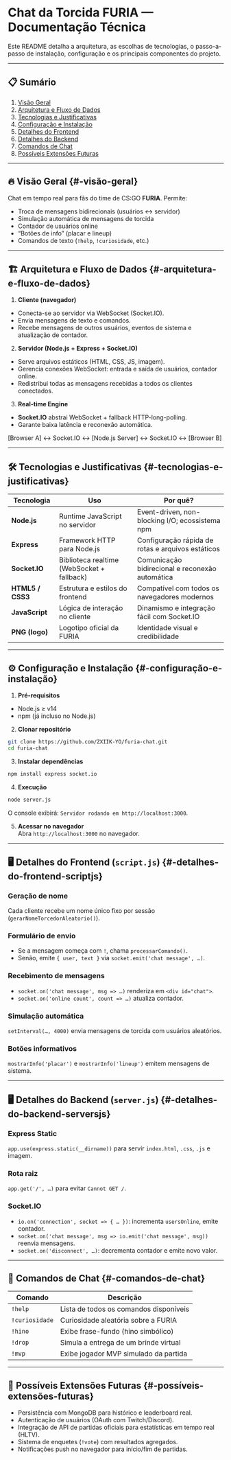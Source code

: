 # Chat da Torcida FURIA — Documentação Técnica
Este README detalha a arquitetura, as escolhas de tecnologias, o passo-a-passo de instalação, configuração e os principais componentes do projeto.

---
## 📋 Sumário

1. [Visão Geral](#-visão-geral)  
2. [Arquitetura e Fluxo de Dados](#-arquitetura-e-fluxo-de-dados)  
3. [Tecnologias e Justificativas](#-tecnologias-e-justificativas)  
4. [Configuração e Instalação](#-configuração-e-instalação)  
5. [Detalhes do Frontend](#-detalhes-do-frontend-scriptjs)  
6. [Detalhes do Backend](#-detalhes-do-backend-serversjs)  
7. [Comandos de Chat](#-comandos-de-chat)  
8. [Possíveis Extensões Futuras](#-possíveis-extensões-futuras)   

---

## 🔥 Visão Geral {#-visão-geral}

Chat em tempo real para fãs do time de CS:GO **FURIA**. Permite:  
- Troca de mensagens bidirecionais (usuários ↔ servidor)  
- Simulação automática de mensagens de torcida  
- Contador de usuários online  
- “Botões de info” (placar e lineup)  
- Comandos de texto (`!help`, `!curiosidade`, etc.)  

---

## 🏗 Arquitetura e Fluxo de Dados {#-arquitetura-e-fluxo-de-dados}

1. **Cliente (navegador)**  
  - Conecta-se ao servidor via WebSocket (Socket.IO).  
  - Envia mensagens de texto e comandos.  
  - Recebe mensagens de outros usuários, eventos de sistema e atualização de contador.

2. **Servidor (Node.js + Express + Socket.IO)**  
  - Serve arquivos estáticos (HTML, CSS, JS, imagem).  
  - Gerencia conexões WebSocket: entrada e saída de usuários, contador online.  
  - Redistribui todas as mensagens recebidas a todos os clientes conectados.

3. **Real-time Engine**  
  - **Socket.IO** abstrai WebSocket + fallback HTTP-long-polling.  
  - Garante baixa latência e reconexão automática.

[Browser A] ↔ Socket.IO ↔ [Node.js Server] ↔ Socket.IO ↔ [Browser B]

---

## 🛠 Tecnologias e Justificativas {#-tecnologias-e-justificativas}

| Tecnologia        | Uso                                                 | Por quê?                                     |
|-------------------|-----------------------------------------------------|----------------------------------------------|
| **Node.js**       | Runtime JavaScript no servidor                      | Event-driven, non-blocking I/O; ecossistema npm |
| **Express**       | Framework HTTP para Node.js                         | Configuração rápida de rotas e arquivos estáticos |
| **Socket.IO**     | Biblioteca realtime (WebSocket + fallback)          | Comunicação bidirecional e reconexão automática |
| **HTML5 / CSS3**  | Estrutura e estilos do frontend                     | Compatível com todos os navegadores modernos |
| **JavaScript**    | Lógica de interação no cliente                      | Dinamismo e integração fácil com Socket.IO  |
| **PNG (logo)**    | Logotipo oficial da FURIA                           | Identidade visual e credibilidade           |

---

## ⚙️ Configuração e Instalação {#-configuração-e-instalação}

1. **Pré-requisitos**  
  - Node.js ≥ v14  
  - npm (já incluso no Node.js)

2. **Clonar repositório**  
  ```bash
  git clone https://github.com/ZXIIK-YO/furia-chat.git
  cd furia-chat
  ```

3. **Instalar dependências**  
  ```bash
  npm install express socket.io
  ```

4. **Execução**  
  ```bash
  node server.js
  ```
  O console exibirá: `Servidor rodando em http://localhost:3000`.

5. **Acessar no navegador**  
  Abra `http://localhost:3000` no navegador.

---

## 🖥 Detalhes do Frontend (`script.js`) {#-detalhes-do-frontend-scriptjs}

### Geração de nome
Cada cliente recebe um nome único fixo por sessão (`gerarNomeTorcedorAleatorio()`).

### Formulário de envio
- Se a mensagem começa com `!`, chama `processarComando()`.  
- Senão, emite `{ user, text }` via `socket.emit('chat message', …)`.

### Recebimento de mensagens
- `socket.on('chat message', msg => …)` renderiza em `<div id="chat">`.  
- `socket.on('online count', count => …)` atualiza contador.

### Simulação automática
`setInterval(…, 4000)` envia mensagens de torcida com usuários aleatórios.

### Botões informativos
`mostrarInfo('placar')` e `mostrarInfo('lineup')` emitem mensagens de sistema.

---

## 🖥 Detalhes do Backend (`server.js`) {#-detalhes-do-backend-serversjs}

### Express Static
`app.use(express.static(__dirname))` para servir `index.html`, `.css`, `.js` e imagem.

### Rota raiz
`app.get('/', …)` para evitar `Cannot GET /`.

### Socket.IO
- `io.on('connection', socket => { … })`: incrementa `usersOnline`, emite contador.  
- `socket.on('chat message', msg => io.emit('chat message', msg))` reenvia mensagens.  
- `socket.on('disconnect', …)`: decrementa contador e emite novo valor.

---

## 💬 Comandos de Chat {#-comandos-de-chat}

| Comando       | Descrição                                      |
|---------------|------------------------------------------------|
| `!help`       | Lista de todos os comandos disponíveis         |
| `!curiosidade`| Curiosidade aleatória sobre a FURIA            |
| `!hino`       | Exibe frase-fundo (hino simbólico)             |
| `!drop`       | Simula a entrega de um brinde virtual          |
| `!mvp`        | Exibe jogador MVP simulado da partida          |

---

## 🔭 Possíveis Extensões Futuras {#-possíveis-extensões-futuras}

- Persistência com MongoDB para histórico e leaderboard real.  
- Autenticação de usuários (OAuth com Twitch/Discord).  
- Integração de API de partidas oficiais para estatísticas em tempo real (HLTV).  
- Sistema de enquetes (`!vote`) com resultados agregados.  
- Notificações push no navegador para início/fim de partidas.